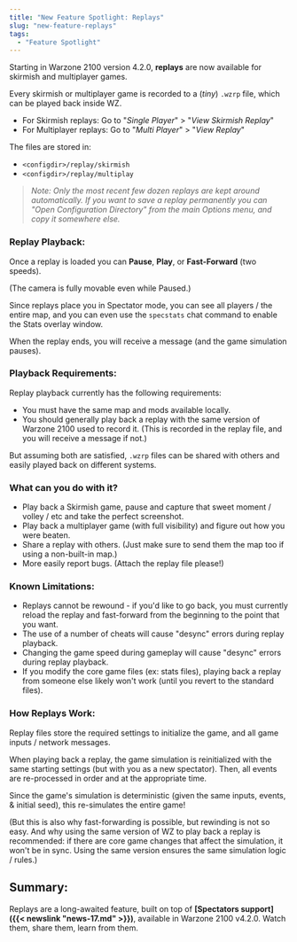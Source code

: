 ```yaml
---
title: "New Feature Spotlight: Replays"
slug: "new-feature-replays"
tags:
  - "Feature Spotlight"
---
```


Starting in Warzone 2100 version 4.2.0, **replays** are now available for skirmish and multiplayer games.

Every skirmish or multiplayer game is recorded to a (_tiny_) `.wzrp` file, which can be played back inside WZ.

- For Skirmish replays: Go to "_Single Player_" > "_View Skirmish Replay_"
- For Multiplayer replays: Go to "_Multi Player_" > "_View Replay_"

The files are stored in:
- `<configdir>/replay/skirmish`
- `<configdir>/replay/multiplay`


> _Note: Only the most recent few dozen replays are kept around automatically. If you want to save a replay permanently you can "Open Configuration Directory" from the main Options menu, and copy it somewhere else._

### Replay Playback:

Once a replay is loaded you can **Pause**, **Play**, or **Fast-Forward** (two speeds).

(The camera is fully movable even while Paused.)

Since replays place you in Spectator mode, you can see all players / the entire map, and you can even use the `specstats` chat command to enable the Stats overlay window.

When the replay ends, you will receive a message (and the game simulation pauses).

### Playback Requirements:

Replay playback currently has the following requirements:
- You must have the same map and mods available locally.
- You should generally play back a replay with the same version of Warzone 2100 used to record it. (This is recorded in the replay file, and you will receive a message if not.)

But assuming both are satisfied, `.wzrp` files can be shared with others and easily played back on different systems.

### What can you do with it?

- Play back a Skirmish game, pause and capture that sweet moment / volley / etc and take the perfect screenshot.
- Play back a multiplayer game (with full visibility) and figure out how you were beaten.
- Share a replay with others. (Just make sure to send them the map too if using a non-built-in map.)
- More easily report bugs. (Attach the replay file please!)

### Known Limitations:

- Replays cannot be rewound - if you'd like to go back, you must currently reload the replay and fast-forward from the beginning to the point that you want.
- The use of a number of cheats will cause "desync" errors during replay playback.
- Changing the game speed during gameplay will cause "desync" errors during replay playback.
- If you modify the core game files (ex: stats files), playing back a replay from someone else likely won't work (until you revert to the standard files).

### How Replays Work:

Replay files store the required settings to initialize the game, and all game inputs / network messages.

When playing back a replay, the game simulation is reinitialized with the same starting settings (but with you as a new spectator). Then, all events are re-processed in order and at the appropriate time.

Since the game's simulation is deterministic (given the same inputs, events, & initial seed), this re-simulates the entire game!

(But this is also why fast-forwarding is possible, but rewinding is not so easy. And why using the same version of WZ to play back a replay is recommended: if there are core game changes that affect the simulation, it won't be in sync. Using the same version ensures the same simulation logic / rules.)

## Summary:

Replays are a long-awaited feature, built on top of **[Spectators support]({{< newslink "news-17.md" >}})**, available in Warzone 2100 v4.2.0. Watch them, share them, learn from them.
